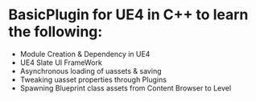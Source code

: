 # BasicPlugin for UE4 in C++ to learn the following:
* Module Creation & Dependency in UE4
* UE4 Slate UI FrameWork
* Asynchronous loading of uassets & saving
* Tweaking uasset properties through Plugins
* Spawning Blueprint class assets from Content Browser to Level
